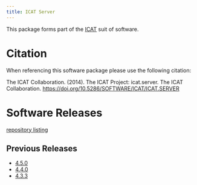 ```yaml
---
title: ICAT Server
---
```


This package forms part of the [ICAT](/releases/) suit of software.

# Citation

When referencing this software package please use the following citation:

The ICAT Collaboration. (2014). The ICAT Project: icat.server. The ICAT Collaboration. https://doi.org/10.5286/SOFTWARE/ICAT/ICAT.SERVER

# Software Releases

 [repository listing](https://repo.icatproject.org/site/icat/server/)
 
## Previous Releases

 - [4.5.0](/releases/packages/icat-server/4-5-0/)
 - [4.4.0](/releases/packages/icat-server/4-4-0/)
 - [4.3.3](/releases/packages/icat-server/4-3-3/)
